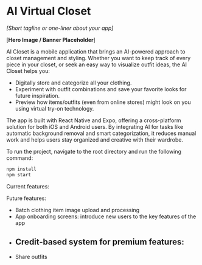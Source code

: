 # AI Virtual Closet

*[Short tagline or one-liner about your app]*

[**Hero Image / Banner Placeholder**]

AI Closet is a mobile application that brings an AI-powered approach to closet management and styling. Whether you want to keep track of every piece in your closet, or seek an easy way to visualize outfit ideas, the AI Closet helps you:

   - Digitally store and categorize all your clothing.
   - Experiment with outfit combinations and save your favorite looks for future inspiration.
   - Preview how items/outfits (even from online stores) might look on you using virtual try-on technology.

The app is built with React Native and Expo, offering a cross-platform solution for both iOS and Android users. By integrating AI for tasks like automatic background removal and smart categorization, it reduces manual work and helps users stay organized and creative with their wardrobe.



To run the project, navigate to the root directory and run the following command:

```bash
npm install
npm start
```

Current features:

Future features:
- Batch clothing item image upload and processing
- App onboarding screens: introduce new users to the key features of the app
- Credit-based system for premium features:
   - 
- Share outfits
